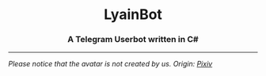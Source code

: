 <h1 style="text-align: center">LyainBot</h1>

<h3 style="text-align: center">A Telegram Userbot written in C#</h3>

---
*Please notice that the avatar is not created by us. Origin: [Pixiv](https://www.pixiv.net/artworks/132481358)*